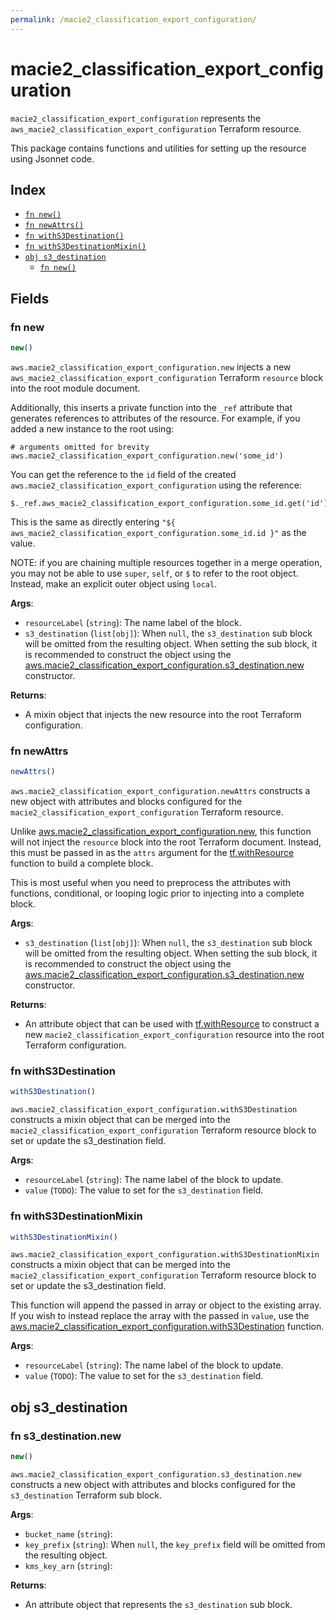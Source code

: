 ```yaml
---
permalink: /macie2_classification_export_configuration/
---
```


# macie2_classification_export_configuration

`macie2_classification_export_configuration` represents the `aws_macie2_classification_export_configuration` Terraform resource.



This package contains functions and utilities for setting up the resource using Jsonnet code.


## Index

* [`fn new()`](#fn-new)
* [`fn newAttrs()`](#fn-newattrs)
* [`fn withS3Destination()`](#fn-withs3destination)
* [`fn withS3DestinationMixin()`](#fn-withs3destinationmixin)
* [`obj s3_destination`](#obj-s3_destination)
  * [`fn new()`](#fn-s3_destinationnew)

## Fields

### fn new

```ts
new()
```


`aws.macie2_classification_export_configuration.new` injects a new `aws_macie2_classification_export_configuration` Terraform `resource`
block into the root module document.

Additionally, this inserts a private function into the `_ref` attribute that generates references to attributes of the
resource. For example, if you added a new instance to the root using:

    # arguments omitted for brevity
    aws.macie2_classification_export_configuration.new('some_id')

You can get the reference to the `id` field of the created `aws.macie2_classification_export_configuration` using the reference:

    $._ref.aws_macie2_classification_export_configuration.some_id.get('id')

This is the same as directly entering `"${ aws_macie2_classification_export_configuration.some_id.id }"` as the value.

NOTE: if you are chaining multiple resources together in a merge operation, you may not be able to use `super`, `self`,
or `$` to refer to the root object. Instead, make an explicit outer object using `local`.

**Args**:
  - `resourceLabel` (`string`): The name label of the block.
  - `s3_destination` (`list[obj]`):  When `null`, the `s3_destination` sub block will be omitted from the resulting object. When setting the sub block, it is recommended to construct the object using the [aws.macie2_classification_export_configuration.s3_destination.new](#fn-macie2classificationexportconfigurations3destinationnew) constructor.

**Returns**:
- A mixin object that injects the new resource into the root Terraform configuration.


### fn newAttrs

```ts
newAttrs()
```


`aws.macie2_classification_export_configuration.newAttrs` constructs a new object with attributes and blocks configured for the `macie2_classification_export_configuration`
Terraform resource.

Unlike [aws.macie2_classification_export_configuration.new](#fn-macie2classificationexportconfigurationnew), this function will not inject the `resource`
block into the root Terraform document. Instead, this must be passed in as the `attrs` argument for the
[tf.withResource](https://github.com/tf-libsonnet/core/tree/main/docs#fn-withresource) function to build a complete block.

This is most useful when you need to preprocess the attributes with functions, conditional, or looping logic prior to
injecting into a complete block.

**Args**:
  - `s3_destination` (`list[obj]`):  When `null`, the `s3_destination` sub block will be omitted from the resulting object. When setting the sub block, it is recommended to construct the object using the [aws.macie2_classification_export_configuration.s3_destination.new](#fn-macie2classificationexportconfigurations3destinationnew) constructor.

**Returns**:
  - An attribute object that can be used with [tf.withResource](https://github.com/tf-libsonnet/core/tree/main/docs#fn-withresource) to construct a new `macie2_classification_export_configuration` resource into the root Terraform configuration.


### fn withS3Destination

```ts
withS3Destination()
```

`aws.macie2_classification_export_configuration.withS3Destination` constructs a mixin object that can be merged into the `macie2_classification_export_configuration`
Terraform resource block to set or update the s3_destination field.



**Args**:
  - `resourceLabel` (`string`): The name label of the block to update.
  - `value` (`TODO`): The value to set for the `s3_destination` field.


### fn withS3DestinationMixin

```ts
withS3DestinationMixin()
```

`aws.macie2_classification_export_configuration.withS3DestinationMixin` constructs a mixin object that can be merged into the `macie2_classification_export_configuration`
Terraform resource block to set or update the s3_destination field.

This function will append the passed in array or object to the existing array. If you wish
to instead replace the array with the passed in `value`, use the [aws.macie2_classification_export_configuration.withS3Destination](TODO)
function.


**Args**:
  - `resourceLabel` (`string`): The name label of the block to update.
  - `value` (`TODO`): The value to set for the `s3_destination` field.


## obj s3_destination



### fn s3_destination.new

```ts
new()
```


`aws.macie2_classification_export_configuration.s3_destination.new` constructs a new object with attributes and blocks configured for the `s3_destination`
Terraform sub block.



**Args**:
  - `bucket_name` (`string`): 
  - `key_prefix` (`string`):  When `null`, the `key_prefix` field will be omitted from the resulting object.
  - `kms_key_arn` (`string`): 

**Returns**:
  - An attribute object that represents the `s3_destination` sub block.
